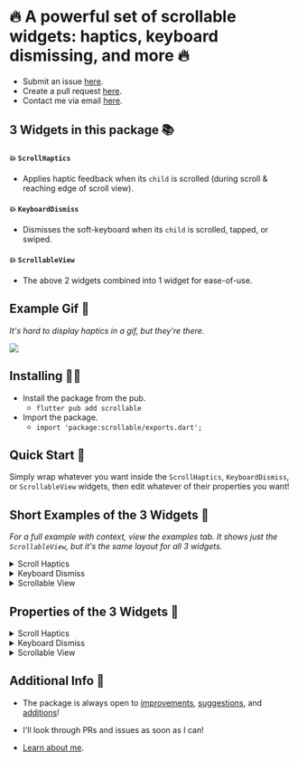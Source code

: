 # 🔥 A powerful set of scrollable widgets: haptics, keyboard dismissing, and more 🔥

- Submit an issue [here](https://github.com/mattrltrent/scrollable/issues).
- Create a pull request [here](https://github.com/mattrltrent/scrollable/pulls).
- Contact me via email [here](mailto:me@matthewtrent.me).

## 3 Widgets in this package 📚

#### 💥 `ScrollHaptics`

- Applies haptic feedback when its `child` is scrolled (during scroll & reaching edge of scroll view).

#### 💥 `KeyboardDismiss`

- Dismisses the soft-keyboard when its `child` is scrolled, tapped, or swiped.

#### 💥 `ScrollableView`

- The above 2 widgets combined into 1 widget for ease-of-use.

## Example Gif 📸

_It's hard to display haptics in a gif, but they're there._

<img src="https://github.com/mattrltrent/scrollable/blob/main/resources/example.gif?raw=true" style="display: inline"/>

## Installing 🧑‍🏫

- Install the package from the pub.
  - `flutter pub add scrollable`
- Import the package.
  - `import 'package:scrollable/exports.dart';`

## Quick Start 💨

Simply wrap whatever you want inside the `ScrollHaptics`, `KeyboardDismiss`, or `ScrollableView` widgets, then edit whatever of their properties you want!

## Short Examples of the 3 Widgets 📜

_For a full example with context, view the examples tab. It shows just the `ScrollableView`, but it's the same layout for all 3 widgets._

<details>
<summary>Scroll Haptics</summary>

## **`ScrollHaptics`**

```dart
ScrollHaptics(
        // <Assorted Properties Here>
        child: SingleChildScrollView(
          child: Column(
            children: [
              Container(height: 100, width: 100, color: Colors.redAccent),
              Container(height: 100, width: 100, color: Colors.blue),
              Container(height: 100, width: 100, color: Colors.purple),
            ],
          ),
        ),
      );
```

</details>

<details>
<summary>Keyboard Dismiss</summary>

## **`KeyboardDismiss`**

```dart
KeyboardDismiss(
          // <Assorted Properties Here>
        child: SingleChildScrollView(
          child: Column(
            children: [
              Container(height: 100, width: 100, color: Colors.redAccent),
              Container(height: 100, width: 100, color: Colors.blue),
              Container(height: 100, width: 100, color: Colors.purple),
            ],
          ),
        ),
      );
```

</details>

<details>
<summary>Scrollable View</summary>

## **`ScrollableView`**

```dart
ScrollableView(
          // <Assorted Properties Here>
        controller: ScrollController(),
        child: SingleChildScrollView(
          child: Column(
            children: [
              Container(height: 100, width: 100, color: Colors.redAccent),
              Container(height: 100, width: 100, color: Colors.blue),
              Container(height: 100, width: 100, color: Colors.purple),
            ],
          ),
        ),
      );
```

</details>

## Properties of the 3 Widgets 📜

<details>
<summary>Scroll Haptics</summary>

## **`ScrollHaptics`**

**Highly reccomended to use `ClampingScrollPhysics` for the physics of whatever scrollable you're wrapping, as it works best with haptics.**

- `child` (required): This widget's child.
- `bubbleUpScrollNotifications`: Whether the widget should bubble up scroll notifications, or block them.
- `heavyHapticsAtEdgeEnabled`: When a scroll reaches the edge, if there should be a haptic effect emitted.
- `hapticEffectAtEdge`: Which kind of haptic effect should be emitted when the scroll edge is reached?
- `hapticEffectDuringScroll`: Which kind of haptic effect should be emitted during the scroll.
- `distancebetweenHapticEffectsDuringScroll`: The distance, in pixels, that should be scrolled before emitting a new haptic scroll effect.
</details>

<details>
<summary>Keyboard Dismiss</summary>

## **`KeyboardDismiss`**

- `child` (required): This widget's child.
- `bubbleUpScrollNotifications`: Whether the widget should bubble up scroll notifications, or block them.
- `closeKeyboardOnTap`: If the keyboard should also be closed just on the widget being tapped.
- `closeKeyboardOnVerticalSwipe`: If the keyboard should be closed when a vertical swipe occurs.
</details>

<details>
<summary>Scrollable View</summary>

## **`ScrollableView`**

- `child` (required): This widget's child.
- `controller` (required): A `ScrollController` to manage the scrolling of the widget.
- `bubbleUpScrollNotifications`: Whether the widget should bubble up scroll notifications, or block them.
- `closeKeyboardOnScroll`: Whether the keyboard should be automatically closed on the widget being scrolled.
- `closeKeyboardOnTap`: If the keyboard should also be closed just on the widget being tapped.
- `physics`: Physics of the scroll view. **Highly reccomended to use `ClampingScrollPhysics` as it works best with haptics.**
- `scrollDirection`: Direction of the scroll.
- `inlineBottomOrRightPadding`: Inline padding of the scroll view. This is a clean substitute to having to add `SizedBox` widgets inside your scroll view. For the bottom (if vertical) or right (if horizontal) of the scroll view.
- `inlineTopOrLeftPadding`: Inline padding of the scroll view. This is a clean substitute to having to add `SizedBox` widgets inside your scroll view. For the top (if vertical) or left (if horizontal) of the scroll view.
- `padding`: Outer padding of the widget.
- `hapticsEnabled`: If haptics should be enabled.
- `distancebetweenHapticEffectsDuringScroll`: The distance, in pixels, that should be scrolled before emitting a new haptic scroll effect.
- `heavyHapticsAtEdgeEnabled`: If the haptics when the edge of the scroll is reached should be enabled or not.
- `hapticEffectAtEdge`: Which kind of haptic effect should be emitted when the scroll edge is reached?
- `hapticEffectDuringScroll`: Which kind of haptic effect should be emitted during the scroll.
- `primary`: Whether this is the primary scroll view associated with the parent `PrimaryScrollController`.
- `dragStartBehavior`: Determines the way that drag start behavior is handled.
- `restorationId`: Restoration ID to save and restore the scroll offset of the scrollable.
- `reverse`: Whether the scroll view scrolls in the reading direction.
- `closeKeyboardOnVerticalSwipe`: If the keyboard should be closed when a vertical swipe occurs.
</details>

## Additional Info 📣

- The package is always open to [improvements](https://github.com/mattrltrent/scrollable/issues), [suggestions](mailto:me@matthewtrent.me), and [additions](https://github.com/mattrltrent/scrollable/pulls)!

- I'll look through PRs and issues as soon as I can!

- [Learn about me](https://matthewtrent.me).
